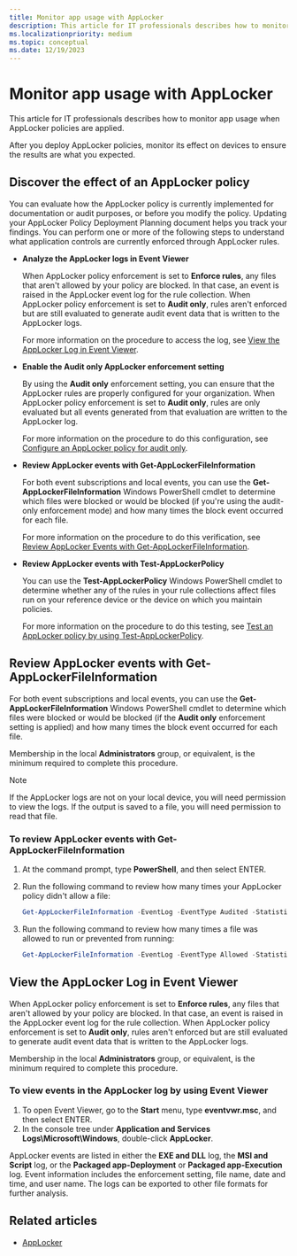 ```yaml
---
title: Monitor app usage with AppLocker
description: This article for IT professionals describes how to monitor app usage when AppLocker policies are applied.
ms.localizationpriority: medium
ms.topic: conceptual
ms.date: 12/19/2023
---
```


# Monitor app usage with AppLocker

This article for IT professionals describes how to monitor app usage when AppLocker policies are applied.

After you deploy AppLocker policies, monitor its effect on devices to ensure the results are what you expected.

## Discover the effect of an AppLocker policy

You can evaluate how the AppLocker policy is currently implemented for documentation or audit purposes, or before you modify the policy. Updating your AppLocker Policy Deployment Planning document helps you track your findings. You can perform one or more of the following steps to understand what application controls are currently enforced through AppLocker rules.

- **Analyze the AppLocker logs in Event Viewer**

    When AppLocker policy enforcement is set to **Enforce rules**, any files that aren't allowed by your policy are blocked. In that case, an event is raised in the AppLocker event log for the rule collection. When AppLocker policy enforcement is set to **Audit only**, rules aren't enforced but are still evaluated to generate audit event data that is written to the AppLocker logs.

    For more information on the procedure to access the log, see [View the AppLocker Log in Event Viewer](#view-the-applocker-log-in-event-viewer).

- **Enable the Audit only AppLocker enforcement setting**

    By using the **Audit only** enforcement setting, you can ensure that the AppLocker rules are properly configured for your organization. When AppLocker policy enforcement is set to **Audit only**, rules are only evaluated but all events generated from that evaluation are written to the AppLocker log.

    For more information on the procedure to do this configuration, see [Configure an AppLocker policy for audit only](configure-an-applocker-policy-for-audit-only.md).

- **Review AppLocker events with Get-AppLockerFileInformation**

    For both event subscriptions and local events, you can use the **Get-AppLockerFileInformation** Windows PowerShell cmdlet to determine which files were blocked or would be blocked (if you're using the audit-only enforcement mode) and how many times the block event occurred for each file.

    For more information on the procedure to do this verification, see [Review AppLocker Events with Get-AppLockerFileInformation](#review-applocker-events-with-get-applockerfileinformation).

- **Review AppLocker events with Test-AppLockerPolicy**

    You can use the **Test-AppLockerPolicy** Windows PowerShell cmdlet to determine whether any of the rules in your rule collections affect files run on your reference device or the device on which you maintain policies.

    For more information on the procedure to do this testing, see [Test an AppLocker policy by using Test-AppLockerPolicy](test-an-applocker-policy-by-using-test-applockerpolicy.md).

## Review AppLocker events with Get-AppLockerFileInformation

For both event subscriptions and local events, you can use the **Get-AppLockerFileInformation** Windows PowerShell cmdlet to determine which files were blocked or would be blocked (if the **Audit only** enforcement setting is applied) and how many times the block event occurred for each file.

Membership in the local **Administrators** group, or equivalent, is the minimum required to complete this procedure.

> [!NOTE]
> If the AppLocker logs are not on your local device, you will need permission to view the logs. If the output is saved to a file, you will need permission to read that file.

### To review AppLocker events with Get-AppLockerFileInformation

1. At the command prompt, type **PowerShell**, and then select ENTER.
2. Run the following command to review how many times your AppLocker policy didn't allow a file:

    ```powershell
    Get-AppLockerFileInformation -EventLog -EventType Audited -Statistics
    ```

3. Run the following command to review how many times a file was allowed to run or prevented from running:

    ```powershell
    Get-AppLockerFileInformation -EventLog -EventType Allowed -Statistics
    ```

## View the AppLocker Log in Event Viewer

When AppLocker policy enforcement is set to **Enforce rules**, any files that aren't allowed by your policy are blocked. In that case, an event is raised in the AppLocker event log for the rule collection. When AppLocker policy enforcement is set to **Audit only**, rules aren't enforced but are still evaluated to generate audit event data that is written to the AppLocker logs.

Membership in the local **Administrators** group, or equivalent, is the minimum required to complete this procedure.

### To view events in the AppLocker log by using Event Viewer

1. To open Event Viewer, go to the **Start** menu, type **eventvwr.msc**, and then select ENTER.
2. In the console tree under **Application and Services Logs\\Microsoft\\Windows**, double-click **AppLocker**.

AppLocker events are listed in either the **EXE and DLL** log, the **MSI and Script** log, or the **Packaged app-Deployment** or **Packaged app-Execution** log. Event information includes the enforcement setting, file name, date and time, and user name. The logs can be exported to other file formats for further analysis.

## Related articles

- [AppLocker](applocker-overview.md)
